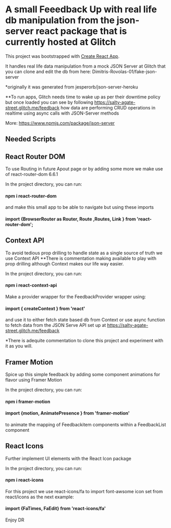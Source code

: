 # A small Feeedback Up with real life db manipulation from the json-server react package that is currently hosted at Glitch

This project was bootstrapped with [Create React App](https://github.com/facebook/create-react-app).

It handles real life data manipulation from a mock JSON Server at Glitch that you can clone and edit the db from here:
Dimitris-Rovolas-01/fake-json-server

*originally it was generated from jesperorb/json-server-heroku

**To run apps, Glitch needs time to wake up as per their downtime policy but once loaded you can see by following https://salty-agate-street.glitch.me/feedback
how data are performing CRUD operations in realtime using async calls with JSON-Server methods 

More:
https://www.npmjs.com/package/json-server



## Needed Scripts

## React Router DOM

To use Routing in future Apout page or by adding some more we make use of react-router-dom 6.6.1

In the project directory, you can run:
#### npm i react-router-dom 

and make this small app to be able to navigate but using these imports

#### import {BrowserRouter as Router, Route ,Routes, Link } from 'react-router-dom'; 


## Context API

To avoid tedious prop drilling to handle state as a single source of truth we use Context API
**There is commentation making available to play with prop drilling although Context makes our life way easier.

In the project directory, you can run:

#### npm i react-context-api

Make a provider wrapper for the FeedbackProvider wrapper using:

#### import { createContext } from 'react'

and use it to either fetch state based db from Context or use async function to fetch data from the JSON Serve API set up at https://salty-agate-street.glitch.me/feedback 

*There is adequite commentation to clone this project and experiment with it as you will.

## Framer Motion

Spice up this simple feedback by adding some component animations for flavor using Framer Motion

In the project directory, you can run:

#### npm i framer-motion

#### import {motion, AnimatePresence } from 'framer-motion' 
to animate the mapping of Feedbackitem components within a FeedbackList component


## React Icons

Further implement UI elements with the React Icon package

In the project directory, you can run:

#### npm i react-icons 

For this project we use react-icons/fa to import font-awsome icon set from react/icons as the next example:

#### import {FaTimes, FaEdit} from 'react-icons/fa'


Enjoy DR














